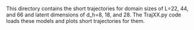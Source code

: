 This directory contains the short trajectories for domain sizes of L=22, 44, and 66 and latent dimensions of d_h=8, 18, and 28. The TrajXX.py code loads these models and plots short trajectories for them.
